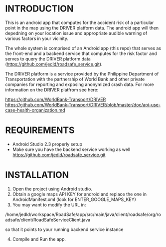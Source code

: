 INTRODUCTION
============

This is an android app that computes for the accident risk of a particular point in the map using
the DRIVER platform data. The android app will then depedning on your location issue
and appropriate audible warning of various factors in your vicinity.

The whole system is comprised of an Android app (this repo) that serves
as the front-end and a backend service that computes for the risk factor and serves to query the
DRIVER platform data (https://github.com/jedld/roadsafe_service.git).

The DRIVER platform is a service provided by the Philippine Department of Transportation
with the partnership of World Bank and other private companies for reporting and
exposing anonymized crash data. For more information on the DRIVER platfrom see here:

 https://github.com/WorldBank-Transport/DRIVER
 https://github.com/WorldBank-Transport/DRIVER/blob/master/doc/api-use-case-health-organization.md

REQUIREMENTS
============

* Android Studio 2.3 properly setup
* Make sure you have the backend service working as well https://github.com/jedld/roadsafe_service.git

INSTALLATION
============


1. Open the project using Android studio.
2. Obtain a google maps API KEY for android and replace the one in AndroidManifest.xml (look for ENTER_GOOGLE_MAPS_KEY)
3. You may want to modify the URL in:

/home/jedld/workspace/RoadSafe/app/src/main/java/client/roadsafe/org/roadsafe/client/RoadSafeServiceClient.java

   so that it points to your running backend service instance

4. Compile and Run the app.